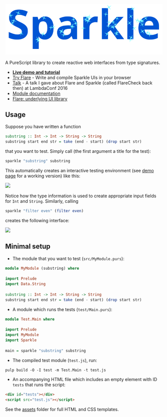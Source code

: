 ![Sparkle](html/sparkle.svg)

A PureScript library to create reactive web interfaces from type signatures.

- **[Live demo and tutorial](http://sharkdp.github.io/purescript-sparkle/)**
- [Try Flare](http://try.purescript.org/?backend=flare) - Write and compile Sparkle UIs in your browser
- [Talk](https://www.youtube.com/watch?v=iTSosG7vUyI) - A talk I gave about Flare and Sparkle (called FlareCheck back then) at LambdaConf 2016
- [Module documentation](http://pursuit.purescript.org/packages/purescript-sparkle/)
- [Flare: underlying UI library](https://github.com/sharkdp/purescript-flare)

## Usage

Suppose you have written a function
``` purs
substring :: Int -> Int -> String -> String
substring start end str = take (end - start) (drop start str)
```
that you want to test. Simply call (the first argument a title for the test):
``` purs
sparkle "substring" substring
```
This automatically creates an interactive testing environment (see [demo page](http://sharkdp.github.io/purescript-sparkle/) for a working version) like this:

[![](http://i.imgur.com/AxnoA5j.png)](http://sharkdp.github.io/purescript-sparkle/)

Notice how the type information is used to create appropriate input fields for `Int` and `String`. Similarly, calling
```purs
sparkle "filter even" (filter even)
```
creates the following interface:

[![](http://i.imgur.com/KDg8KfD.png)](http://sharkdp.github.io/purescript-sparkle/)

## Minimal setup

- The module that you want to test (`src/MyModule.purs`):
``` purs
module MyModule (substring) where

import Prelude
import Data.String

substring :: Int -> Int -> String -> String
substring start end str = take (end - start) (drop start str)
```
- A module which runs the tests (`test/Main.purs`):
``` purs
module Test.Main where

import Prelude
import MyModule
import Sparkle

main = sparkle "substring" substring
```
- The compiled test module (`test.js`), run:
```
pulp build -O -I test -m Test.Main -t test.js
```
- An accompanying HTML file which includes an empty element with ID `tests` that runs the script:
``` HTML
<div id="tests"></div>
<script src="test.js"></script>
```
See the [assets](assets) folder for full HTML and CSS templates.

